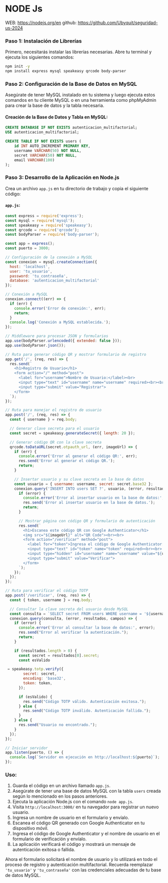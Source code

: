 
# NODE Js
WEB: https://nodejs.org/en
github: https://github.com/Ubyquit/seguridad-us-2024
### Paso 1: Instalación de Librerías
Primero, necesitarás instalar las librerías necesarias. Abre tu terminal y ejecuta los siguientes comandos:

```bash
npm init -y
npm install express mysql speakeasy qrcode body-parser
```

### Paso 2: Configuración de la Base de Datos en MySQL
Asegúrate de tener MySQL instalado en tu sistema y luego ejecuta estos comandos en tu cliente MySQL o en una herramienta como phpMyAdmin para crear la base de datos y la tabla necesaria.

#### Creación de la Base de Datos y Tabla en MySQL:
```sql
CREATE DATABASE IF NOT EXISTS autenticacion_multifactorial;
USE autenticacion_multifactorial;

CREATE TABLE IF NOT EXISTS users (
    id INT AUTO_INCREMENT PRIMARY KEY,
    username VARCHAR(50) NOT NULL,
    secret VARCHAR(50) NOT NULL,
    email VARCHAR(100)
);
```

### Paso 3: Desarrollo de la Aplicación en Node.js
Crea un archivo `app.js` en tu directorio de trabajo y copia el siguiente código:

#### `app.js`:
```javascript
const express = require('express');
const mysql = require('mysql');
const speakeasy = require('speakeasy');
const qrcode = require('qrcode');
const bodyParser = require('body-parser');

const app = express();
const puerto = 3000;

// Configuración de la conexión a MySQL
const conexion = mysql.createConnection({
  host: 'localhost',
  user: 'tu_usuario',
  password: 'tu_contraseña',
  database: 'autenticacion_multifactorial'
});

// Conexión a MySQL
conexion.connect((err) => {
  if (err) {
    console.error('Error de conexión:', err);
    return;
  }
  console.log('Conexión a MySQL establecida.');
});

// Middleware para procesar JSON y formularios
app.use(bodyParser.urlencoded({ extended: false }));
app.use(bodyParser.json());

// Ruta para generar código QR y mostrar formulario de registro
app.get('/', (req, res) => {
  res.send(`
    <h1>Registro de Usuario</h1>
    <form action="/" method="post">
      <label for="username">Nombre de Usuario:</label><br>
      <input type="text" id="username" name="username" required><br><br>
      <input type="submit" value="Registrar">
    </form>
  `);
});

// Ruta para manejar el registro de usuario
app.post('/', (req, res) => {
  const { username } = req.body;

  // Generar clave secreta para el usuario
  const secret = speakeasy.generateSecret({ length: 20 });

  // Generar código QR con la clave secreta
  qrcode.toDataURL(secret.otpauth_url, (err, imageUrl) => {
    if (err) {
      console.error('Error al generar el código QR:', err);
      res.send('Error al generar el código QR.');
      return;
    }

    // Insertar usuario y su clave secreta en la base de datos
    const usuario = { username: username, secret: secret.base32 };
    conexion.query('INSERT INTO users SET ?', usuario, (error, resultados) => {
      if (error) {
        console.error('Error al insertar usuario en la base de datos:', error);
        res.send('Error al insertar usuario en la base de datos.');
        return;
      }

      // Mostrar página con código QR y formulario de autenticación
      res.send(`
        <h1>Escanea este código QR con Google Authenticator</h1>
        <img src="${imageUrl}" alt="QR Code"><br><br>
        <form action="/verificar" method="post">
          <label for="token">Ingresa el código de Google Authenticator:</label><br>
          <input type="text" id="token" name="token" required><br><br>
          <input type="hidden" id="username" name="username" value="${username}">
          <input type="submit" value="Verificar">
        </form>
      `);
    });
  });
});

// Ruta para verificar el código TOTP
app.post('/verificar', (req, res) => {
  const { token, username } = req.body;

  // Consultar la clave secreta del usuario desde MySQL
  const consulta = `SELECT secret FROM users WHERE username = '${username}'`;
  conexion.query(consulta, (error, resultados, campos) => {
    if (error) {
      console.error('Error al consultar la base de datos:', error);
      res.send("Error al verificar la autenticación.");
      return;
    }

    if (resultados.length > 0) {
      const secret = resultados[0].secret;
      const esValido

 = speakeasy.totp.verify({
        secret: secret,
        encoding: 'base32',
        token: token,
      });

      if (esValido) {
        res.send("Código TOTP válido. Autenticación exitosa.");
      } else {
        res.send("Código TOTP inválido. Autenticación fallida.");
      }
    } else {
      res.send("Usuario no encontrado.");
    }
  });
});

// Iniciar servidor
app.listen(puerto, () => {
  console.log(`Servidor en ejecución en http://localhost:${puerto}`);
});
```

### Uso:
1. Guarda el código en un archivo llamado `app.js`.
2. Asegúrate de tener una base de datos MySQL con la tabla `users` creada según lo mencionado en los pasos anteriores.
3. Ejecuta la aplicación Node.js con el comando `node app.js`.
4. Visita `http://localhost:3000/` en tu navegador para registrar un nuevo usuario.
5. Ingresa un nombre de usuario en el formulario y envíalo.
6. Escanea el código QR generado con Google Authenticator en tu dispositivo móvil.
7. Ingresa el código de Google Authenticator y el nombre de usuario en el formulario de verificación y envíalo.
8. La aplicación verificará el código y mostrará un mensaje de autenticación exitosa o fallida.

Ahora el formulario solicitará el nombre de usuario y lo utilizará en todo el proceso de registro y autenticación multifactorial. Recuerda reemplazar `'tu_usuario'` y `'tu_contraseña'` con las credenciales adecuadas de tu base de datos MySQL.